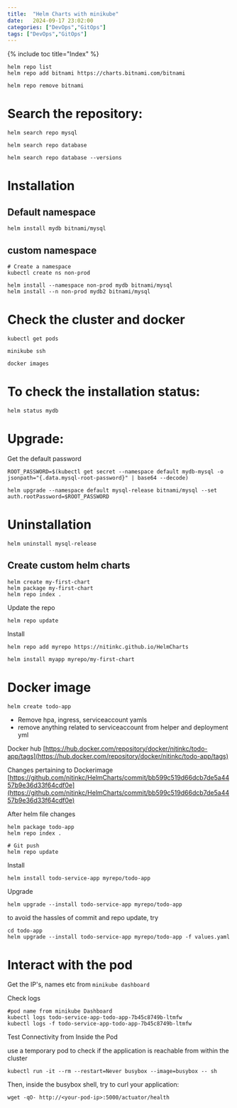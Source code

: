 ```yaml
---
title:  "Helm Charts with minikube"
date:   2024-09-17 23:02:00
categories: ["DevOps","GitOps"]
tags: ["DevOps","GitOps"]
---
```

{% include toc title="Index" %}

```shell
helm repo list
helm repo add bitnami https://charts.bitnami.com/bitnami

helm repo remove bitnami
```


# Search the repository:
```shell
helm search repo mysql

helm search repo database

helm search repo database --versions
```

# Installation
## Default namespace
```shell
helm install mydb bitnami/mysql
```

## custom namespace
```shell
# Create a namespace
kubectl create ns non-prod

helm install --namespace non-prod mydb bitnami/mysql
helm install --n non-prod mydb2 bitnami/mysql
```

# Check the cluster and docker
```shell
kubectl get pods

minikube ssh

docker images
```

# To check the installation status:
```shell
helm status mydb
```

# Upgrade:
Get the default password

`ROOT_PASSWORD=$(kubectl get secret --namespace default mydb-mysql -o jsonpath="{.data.mysql-root-password}" | base64 --decode)`

```shell
helm upgrade --namespace default mysql-release bitnami/mysql --set auth.rootPassword=$ROOT_PASSWORD
```

# Uninstallation
```shell
helm uninstall mysql-release
```


## Create custom helm charts
```shell
helm create my-first-chart
helm package my-first-chart
helm repo index .
```

Update the repo
```shell
helm repo update
```

Install
```shell
helm repo add myrepo https://nitinkc.github.io/HelmCharts
```

```shell
helm install myapp myrepo/my-first-chart
```




# Docker image

```shell
helm create todo-app
```

- Remove hpa, ingress, serviceaccount yamls
- remove anything related to serviceaccount from helper and deployment yml

Docker hub
[https://hub.docker.com/repository/docker/nitinkc/todo-app/tags](https://hub.docker.com/repository/docker/nitinkc/todo-app/tags)

Changes pertaining to Dockerimage
[https://github.com/nitinkc/HelmCharts/commit/bb599c519d66dcb7de5a4457b9e36d33f64cdf0e](https://github.com/nitinkc/HelmCharts/commit/bb599c519d66dcb7de5a4457b9e36d33f64cdf0e)

After helm file changes
```shell
helm package todo-app
helm repo index . 

# Git push
helm repo update 
```


Install
```shell
helm install todo-service-app myrepo/todo-app 
```

Upgrade
```shell
helm upgrade --install todo-service-app myrepo/todo-app
```

to avoid the hassles of commit and repo update, try
```shell
cd todo-app
helm upgrade --install todo-service-app myrepo/todo-app -f values.yaml
```
# Interact with the pod
Get the IP's, names etc from `minikube dashboard`

Check logs
```shell
#pod name from minikube Dashboard
kubectl logs todo-service-app-todo-app-7b45c8749b-ltmfw  
kubectl logs -f todo-service-app-todo-app-7b45c8749b-ltmfw    
```

Test Connectivity from Inside the Pod

use a temporary pod to check if the application is reachable from within the cluster
```shell
kubectl run -it --rm --restart=Never busybox --image=busybox -- sh
```
Then, inside the busybox shell, try to curl your application:
```shell
wget -qO- http://<your-pod-ip>:5000/actuator/health
```


